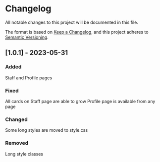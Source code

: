 # Changelog

All notable changes to this project will be documented in this file.

The format is based on [Keep a Changelog](https://keepachangelog.com/en/1.0.0/),
and this project adheres to [Semantic Versioning](https://semver.org/spec/v2.0.0.html).

## [1.0.1] - 2023-05-31

### Added

Staff and Profile pages

### Fixed

All cards on Staff page are able to grow
Profile page is available from any page

### Changed

Some long styles are moved to style.css

### Removed

Long style classes

